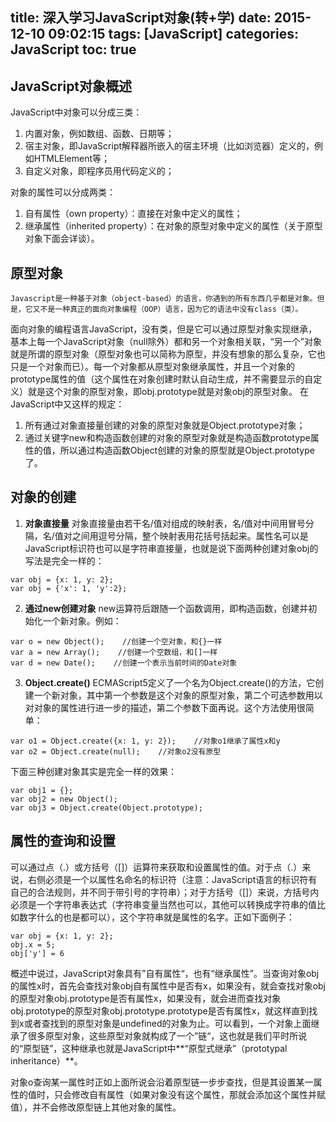 title: 深入学习JavaScript对象(转+学)
date: 2015-12-10 09:02:15
tags: [JavaScript]
categories: JavaScript
toc: true 
---
## JavaScript对象概述
JavaScript中对象可以分成三类：
1. 内置对象，例如数组、函数、日期等；
2. 宿主对象，即JavaScript解释器所嵌入的宿主环境（比如浏览器）定义的，例如HTMLElement等；
3. 自定义对象，即程序员用代码定义的；

对象的属性可以分成两类：
1. 自有属性（own property）：直接在对象中定义的属性；
2. 继承属性（inherited property）：在对象的原型对象中定义的属性（关于原型对象下面会详谈）。

## 原型对象
    Javascript是一种基于对象（object-based）的语言，你遇到的所有东西几乎都是对象。但是，它又不是一种真正的面向对象编程（OOP）语言，因为它的语法中没有class（类）。
    
面向对象的编程语言JavaScript，没有类，但是它可以通过原型对象实现继承，基本上每一个JavaScript对象（null除外）都和另一个对象相关联，“另一个”对象就是所谓的原型对象（原型对象也可以简称为原型，并没有想象的那么复杂，它也只是一个对象而已）。每一个对象都从原型对象继承属性，并且一个对象的prototype属性的值（这个属性在对象创建时默认自动生成，并不需要显示的自定义）就是这个对象的原型对象，即obj.prototype就是对象obj的原型对象。
在JavaScript中又这样的规定：
1. 所有通过对象直接量创建的对象的原型对象就是Object.prototype对象；
2. 通过关键字new和构造函数创建的对象的原型对象就是构造函数prototype属性的值，所以通过构造函数Object创建的对象的原型就是Object.prototype了。

## 对象的创建
1. **对象直接量**
对象直接量由若干名/值对组成的映射表，名/值对中间用冒号分隔，名/值对之间用逗号分隔，整个映射表用花括号括起来。属性名可以是JavaScript标识符也可以是字符串直接量，也就是说下面两种创建对象obj的写法是完全一样的：
```
var obj = {x: 1, y: 2}; 
var obj = {'x': 1, 'y':2};
```

2. **通过new创建对象**
new运算符后跟随一个函数调用，即构造函数，创建并初始化一个新对象。例如：
```
var o = new Object();    //创建一个空对象，和{}一样
var a = new Array();    //创建一个空数组，和[]一样
var d = new Date();    //创建一个表示当前时间的Date对象
```

3. **Object.create()**
ECMAScript5定义了一个名为Object.create()的方法，它创建一个新对象，其中第一个参数是这个对象的原型对象，第二个可选参数用以对对象的属性进行进一步的描述，第二个参数下面再说。这个方法使用很简单：
```
var o1 = Object.create({x: 1, y: 2});    //对象o1继承了属性x和y
var o2 = Object.create(null);    //对象o2没有原型
```
下面三种创建对象其实是完全一样的效果：
```
var obj1 = {}; 
var obj2 = new Object();
var obj3 = Object.create(Object.prototype);
```

## 属性的查询和设置
可以通过点（.）或方括号（[]）运算符来获取和设置属性的值。对于点（.）来说，右侧必须是一个以属性名命名的标识符（注意：JavaScript语言的标识符有自己的合法规则，并不同于带引号的字符串）；对于方括号（[]）来说，方括号内必须是一个字符串表达式（字符串变量当然也可以，其他可以转换成字符串的值比如数字什么的也是都可以），这个字符串就是属性的名字。正如下面例子：
```
var obj = {x: 1, y: 2}; 
obj.x = 5; 
obj['y'] = 6
```

概述中说过，JavaScript对象具有”自有属性“，也有“继承属性”。当查询对象obj的属性x时，首先会查找对象obj自有属性中是否有x，如果没有，就会查找对象obj的原型对象obj.prototype是否有属性x，如果没有，就会进而查找对象obj.prototype的原型对象obj.prototype.prototype是否有属性x，就这样直到找到x或者查找到的原型对象是undefined的对象为止。可以看到，一个对象上面继承了很多原型对象，这些原型对象就构成了一个”链“，这也就是我们平时所说的“原型链”，这种继承也就是JavaScript中**“原型式继承”（prototypal inheritance）**。

对象o查询某一属性时正如上面所说会沿着原型链一步步查找，但是其设置某一属性的值时，只会修改自有属性（如果对象没有这个属性，那就会添加这个属性并赋值），并不会修改原型链上其他对象的属性。